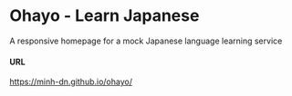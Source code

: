 # Ohayo - Learn Japanese

A responsive homepage for a mock Japanese language learning service

#### URL
https://minh-dn.github.io/ohayo/
